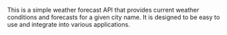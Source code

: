 This is a simple weather forecast API that provides current weather conditions and forecasts for a given city name. It is designed to be easy to use and integrate into various applications.
